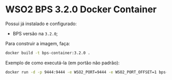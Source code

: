 # WSO2 BPS 3.2.0 Docker Container

Possui já instalado e configurado:

* BPS versão na `3.2.0`;

Para construir a imagem, faça:

```bash
docker build -t bps-container:3.2.0 .
```

Exemplo de como executá-la (em portão não padrão):

```bash
docker run -d -p 9444:9444 -e WSO2_PORT=9444 -e WSO2_PORT_OFFSET=1 bps-container:3.2.0
```